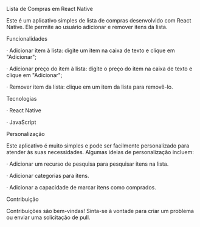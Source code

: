 Lista de Compras em React Native

Este é um aplicativo simples de lista de compras desenvolvido com React Native. Ele permite ao usuário adicionar e remover itens da lista.

Funcionalidades

· Adicionar item à lista: digite um item na caixa de texto e clique em "Adicionar";

· Adicionar preço do item à lista: digite o preço do item na caixa de texto e clique em "Adicionar";

· Remover item da lista: clique em um item da lista para removê-lo.

Tecnologias

· React Native

· JavaScript

Personalização

Este aplicativo é muito simples e pode ser facilmente personalizado para atender às suas necessidades. Algumas ideias de personalização incluem:

· Adicionar um recurso de pesquisa para pesquisar itens na lista.

· Adicionar categorias para itens.

· Adicionar a capacidade de marcar itens como comprados.

Contribuição

Contribuições são bem-vindas! Sinta-se à vontade para criar um problema ou enviar uma solicitação de pull.
